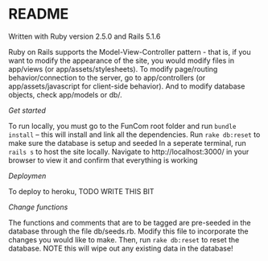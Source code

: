 # README

Written with Ruby version 2.5.0 and Rails 5.1.6 

Ruby on Rails supports the Model-View-Controller pattern - that is, if you want to modify the appearance of the site, you would modify files in app/views (or app/assets/stylesheets). To modify page/routing behavior/connection to the server, go to app/controllers (or app/assets/javascript for client-side behavior). And to modify database objects, check app/models or db/. 

*Get started*

To run locally, you must go to the FunCom root folder and run `bundle install` – this will install and link all the dependencies. 
Run `rake db:reset` to make sure the database is setup and seeded
In a seperate terminal, run `rails s` to host the site locally. Navigate to http://localhost:3000/ in your browser to view it and confirm that everything is working

*Deploymen*

To deploy to heroku, TODO WRITE THIS BIT


*Change functions*

The functions and comments that are to be tagged are pre-seeded in the database through the file db/seeds.rb. Modify this file to incorporate the changes you would like to make. Then, run `rake db:reset` to reset the database. NOTE this will wipe out any existing data in the database! 
